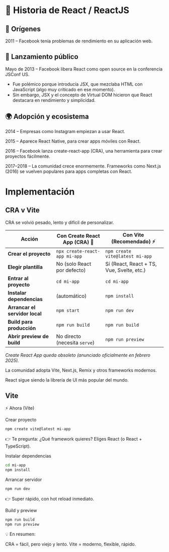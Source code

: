 # 📖 Historia de React / ReactJS
## 🌱 Orígenes

2011 – Facebook tenía problemas de rendimiento en su aplicación web.

## 🚀 Lanzamiento público

Mayo de 2013 – Facebook libera React como open source en la conferencia JSConf US.

- Fue polémico porque introducía JSX, que mezclaba HTML con JavaScript (algo muy criticado en ese momento).
- Sin embargo, JSX y el concepto de Virtual DOM hicieron que React destacara en rendimiento y simplicidad.

## 🌍 Adopción y ecosistema

2014 – Empresas como Instagram empiezan a usar React.

2015 – Aparece React Native, para crear apps móviles con React.

2016 – Facebook lanza create-react-app (CRA), una herramienta para crear proyectos fácilmente.

2017–2018 – La comunidad crece enormemente. Frameworks como Next.js (2016) se vuelven populares para apps completas con React.

# Implementación
## CRA v Vite

CRA se volvió pesado, lento y difícil de personalizar.


 | Acción                         | Con **Create React App** (CRA) 🧓 | Con **Vite** (Recomendado) ⚡              |
| ------------------------------ | --------------------------------- | ----------------------------------------- |
| **Crear el proyecto**          | `npx create-react-app mi-app`     | `npm create vite@latest mi-app`           |
| **Elegir plantilla**           | No (solo React por defecto)       | Sí (React, React + TS, Vue, Svelte, etc.) |
| **Entrar al proyecto**         | `cd mi-app`                       | `cd mi-app`                               |
| **Instalar dependencias**      | (automático)                      | `npm install`                             |
| **Arrancar el servidor local** | `npm start`                       | `npm run dev`                             |
| **Build para producción**      | `npm run build`                   | `npm run build`                           |
| **Abrir preview de build**     | No directo (necesita `serve`)     | `npm run preview`                         |

*Create React App queda obsoleto (anunciado oficialmente en febrero 2025).*

La comunidad adopta Vite, Next.js, Remix y otros frameworks modernos.

React sigue siendo la librería de UI más popular del mundo.

## Vite
⚡ Ahora (Vite)

Crear proyecto
```bash
npm create vite@latest mi-app
```

👉 Te pregunta: ¿Qué framework quieres?
Eliges React (o React + TypeScript).

Instalar dependencias
```bash
cd mi-app
npm install
```

Arrancar servidor
```bash
npm run dev
```

👉 Super rápido, con hot reload inmediato.

Build y preview
```bash
npm run build
npm run preview
```

💡 En resumen:

CRA = fácil, pero viejo y lento.
Vite = moderno, flexible, rápido.